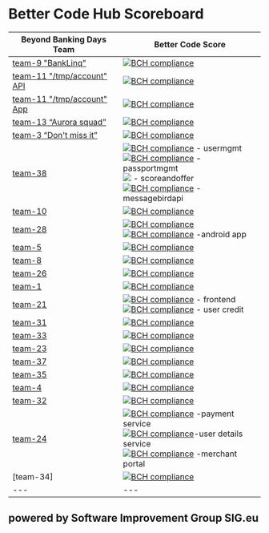 # Better Code Hub Scoreboard 

Beyond Banking Days Team | Better Code Score
--- | ---
[team-9 "BankLinq"](https://github.com/BeyondBankingDays/team-9) | [![BCH compliance](https://bettercodehub.com/edge/badge/BeyondBankingDays/team-9?branch=master&token=a415a6c9c78ba69a046244da77687988af31e40b)](https://bettercodehub.com/)
[team-11 "/tmp/account" API](https://github.com/BeyondBankingDays/team-11) | [![BCH compliance](https://bettercodehub.com/edge/badge/BeyondBankingDays/team-11?branch=develop/stable&token=bf98fd0ca2b8e26317dbe06126e8679d4f6ae255)](https://bettercodehub.com/)
[team-11 "/tmp/account" App](https://github.com/BeyondBankingDays/team-11) | [![BCH compliance](https://bettercodehub.com/edge/badge/BeyondBankingDays/team-11-app?branch=master&token=9ebfb5e08fa62855b20c821593dec552ac1eab95)](https://bettercodehub.com/)
[team-13 “Aurora squad”](https://github.com/BeyondBankingDays/team-13) | [![BCH compliance](https://bettercodehub.com/edge/badge/BeyondBankingDays/team-13?branch=master&token=89879945bf934fd7b4a18c64bfe0eaad49fc9198)](https://bettercodehub.com/)
[team-3 “Don't miss it”](https://github.com/BeyondBankingDays/team-3) | [![BCH compliance](https://bettercodehub.com/edge/badge/BeyondBankingDays/team-3?branch=master&token=95340d7f61323c887335b4e9a3ec4a834e821699)](https://bettercodehub.com/)
[team-38](https://github.com/BeyondBankingDays/team-3) | [![BCH compliance](https://bettercodehub.com/edge/badge/BeyondBankingDays/team38_usermgmt?branch=master&token=30e5116b0fc85a8bea8321c7122300f1dd7e1ecd)](https://bettercodehub.com/) - usermgmt <br> [![BCH compliance](https://bettercodehub.com/edge/badge/BeyondBankingDays/team38_passportmgmt?branch=master&token=dc08b7025d9230b3696eaa0b419a667115a0fda0)](https://bettercodehub.com/) - passportmgmt <br> <img src='https://bettercodehub.com/edge/badge/BeyondBankingDays/team38_scoreandoffer?branch=master&token=6c7b74447ce3b182c2839886ad04304612a77390'> - scoreandoffer <br> [![BCH compliance](https://bettercodehub.com/edge/badge/BeyondBankingDays/team38_messagebirdapi?branch=master&token=c58d94b415937b97cae7553f6b54d1f15d26b8f6)](https://bettercodehub.com/) - messagebirdapi
[team-10](https://github.com/BeyondBankingDays/team-10) | [![BCH compliance](https://bettercodehub.com/edge/badge/BeyondBankingDays/team-10?branch=master&token=8fe27c620fa7582bf85777c63e8517519c6a1fe5)](https://bettercodehub.com/)
[team-28](https://github.com/BeyondBankingDays/team-28-android-app) | [![BCH compliance](https://bettercodehub.com/edge/badge/BeyondBankingDays/team-28?branch=master&token=b028757c89aac880ab1472b5b032573d5396ddab)](https://bettercodehub.com/) <br> [![BCH compliance](https://bettercodehub.com/edge/badge/BeyondBankingDays/team-28-android-app?branch=master&token=e02e76f224fa35809edc021c8763e6bf2cb2a461)](https://bettercodehub.com/) -android app
[team-5](https://github.com/BeyondBankingDays/team-5) | [![BCH compliance](https://bettercodehub.com/edge/badge/BeyondBankingDays/team-5?branch=master&token=84eb25db6dbaf293ff68a39065cc301e8948508e)](https://bettercodehub.com/)
[team-8](https://github.com/BeyondBankingDays/team-8) | [![BCH compliance](https://bettercodehub.com/edge/badge/BeyondBankingDays/team-8?branch=master&token=836dd95d47294a3b0eb7dd3815bd918acb152642)](https://bettercodehub.com/)
[team-26](https://github.com/BeyondBankingDays/team-26) | [![BCH compliance](https://bettercodehub.com/edge/badge/BeyondBankingDays/team-26?branch=master&token=b6eedcbce0c5ad17b7a4942f771241336b26d914)](https://bettercodehub.com/)
[team-1](https://github.com/BeyondBankingDays/team-1) | [![BCH compliance](https://bettercodehub.com/edge/badge/BeyondBankingDays/team-1?branch=master&token=b1877995bf3d70084fae1a1aeb4f4112008e7797)](https://bettercodehub.com/)
[team-21](https://github.com/BeyondBankingDays/team-21_usercredit) |  [![BCH compliance](https://bettercodehub.com/edge/badge/BeyondBankingDays/team-21_frontend?branch=master&token=0f843fd4f28898ec0366e3087e4684da48ac190c)](https://bettercodehub.com/) - frontend <br> [![BCH compliance](https://bettercodehub.com/edge/badge/BeyondBankingDays/team-21_usercredit?branch=master&token=e04ea173515a0fd733ac42a56287aaf6df041a64)](https://bettercodehub.com/) - user credit
[team-31](https://github.com/BeyondBankingDays/team-31) | [![BCH compliance](https://bettercodehub.com/edge/badge/BeyondBankingDays/team-31?branch=master&token=bef2e5451d5c8bcdd0f351a72139e78867bc19c1)](https://bettercodehub.com/)
[team-33](https://github.com/BeyondBankingDays/team-33) | [![BCH compliance](https://bettercodehub.com/edge/badge/BeyondBankingDays/team-33?branch=master&token=a7f3c6a6b72f89beb233e10b5bffc2538f5dbab4)](https://bettercodehub.com/)
[team-23](https://github.com/BeyondBankingDays/team-23) | [![BCH compliance](https://bettercodehub.com/edge/badge/BeyondBankingDays/team-23?branch=master&token=d445a0315efccee2acaf9563d804ae7178aa6b6a)](https://bettercodehub.com/)
[team-37](https://github.com/BeyondBankingDays/team-37) | [![BCH compliance](https://bettercodehub.com/edge/badge/BeyondBankingDays/team-37?branch=master&token=9927e0c0089d268f036e8e456ee61d3a91d5cee8)](https://bettercodehub.com/)
[team-35](https://github.com/BeyondBankingDays/team-35) | [![BCH compliance](https://bettercodehub.com/edge/badge/BeyondBankingDays/team-35?branch=master&token=85ff7d7df7de8c8ea52f8d65b4bb487f365aa77f)](https://bettercodehub.com/)
[team-4](https://github.com/BeyondBankingDays/team-4) | [![BCH compliance](https://bettercodehub.com/edge/badge/BeyondBankingDays/team-4?branch=master&token=6c065f5b7fb6bdfc74806a32e8318e50d735a7ed)](https://bettercodehub.com/)
[team-32](https://github.com/BeyondBankingDays/team-32) | [![BCH compliance](https://bettercodehub.com/edge/badge/BeyondBankingDays/team-32?branch=master&token=0e1e9b8c8b3a6effabb1d82ea6c120fb2f67367d)](https://bettercodehub.com/)
[team-24](https://github.com/BeyondBankingDays/team-24) | [![BCH compliance](https://bettercodehub.com/edge/badge/BeyondBankingDays/Team24-PaymentService?branch=master&token=c65982a82deaed0336470f6bb231f092d4ff398c)](https://bettercodehub.com/) -payment service <br> [![BCH compliance](https://bettercodehub.com/edge/badge/BeyondBankingDays/Team24-UserDetailsService?branch=master&token=2291d6ffdbd43c9f3fcab8f97783a002eeac9fb2)](https://bettercodehub.com/)-user details service <br> [![BCH compliance](https://bettercodehub.com/edge/badge/BeyondBankingDays/Team24-MerchantPortal?branch=master&token=74fd3673eeafdaa952b49afaf04f063ba3479251)](https://bettercodehub.com/) -merchant portal
[team-34] | [![BCH compliance](https://bettercodehub.com/edge/badge/BeyondBankingDays/team-34?branch=master&token=e9d58ebca9171f1dc7611212a8318a01cd435cf2)](https://bettercodehub.com/)
--- | ---


## powered by Software Improvement Group SIG.eu
